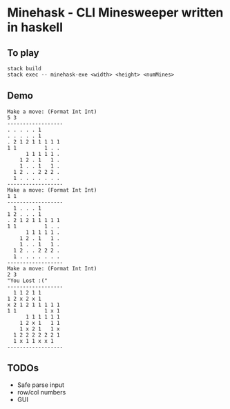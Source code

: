 # Minehask - CLI Minesweeper written in haskell

## To play
```
stack build
stack exec -- minehask-exe <width> <height> <numMines>
```
## Demo
```
Make a move: (Format Int Int)
5 3
------------------
. . . . . 1
. . . . . 1
. 2 1 2 1 1 1 1 1
1 1         1 . .
      1 1 1 1 1 .
    1 2 . 1   1 .
    1 . . 1   1 .
  1 2 . . 2 2 2 .
  1 . . . . . . .
------------------
Make a move: (Format Int Int)
1 1
------------------
  1 . . . 1
1 2 . . . 1
. 2 1 2 1 1 1 1 1
1 1         1 . .
      1 1 1 1 1 .
    1 2 . 1   1 .
    1 . . 1   1 .
  1 2 . . 2 2 2 .
  1 . . . . . . .
------------------
Make a move: (Format Int Int)
2 3
"You Lost :("
------------------
  1 1 2 1 1
1 2 x 2 x 1
x 2 1 2 1 1 1 1 1
1 1         1 x 1
      1 1 1 1 1 1
    1 2 x 1   1 1
    1 x 2 1   1 x
  1 2 2 2 2 2 2 1
  1 x 1 1 x x 1
------------------
```
## TODOs
- Safe parse input
- row/col numbers
- GUI
